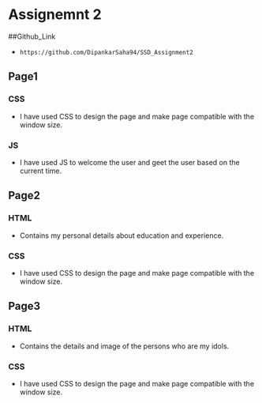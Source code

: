 # Assignemnt 2


##Github_Link
* `https://github.com/DipankarSaha94/SSD_Assignment2`


## Page1

### CSS

* I have used CSS to design the page and make page compatible with the window size.



### JS

* I have used JS to welcome the user and geet the user based on the current time.



## Page2

### HTML

* Contains my personal details about education and experience.



### CSS

* I have used CSS to design the page and make page compatible with the window size.



## Page3
### HTML

* Contains the details and image of the persons who are my idols.



### CSS

* I have used CSS to design the page and make page compatible with the window size.
